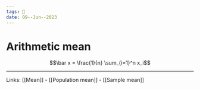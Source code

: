 ```yaml
---
tags: 🌱
date: 09--Jun--2023
---
```


# Arithmetic mean

$$\bar x = \frac{1}{n} \sum_{i=1}^n x_i$$

---
Links: [[Mean]] - [[Population mean]] - [[Sample mean]]